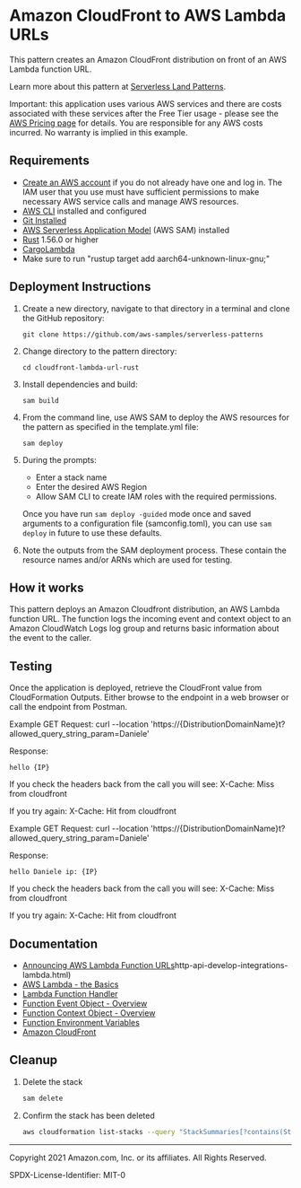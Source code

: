 # Amazon CloudFront to AWS Lambda URLs

This pattern creates an Amazon CloudFront distribution on front of an AWS Lambda function URL.

Learn more about this pattern at [Serverless Land Patterns](https://serverlessland.com/patterns/cloudfront-lambda-sam-rust).

Important: this application uses various AWS services and there are costs associated with these services after the Free Tier usage - please see the [AWS Pricing page](https://aws.amazon.com/pricing/) for details. You are responsible for any AWS costs incurred. No warranty is implied in this example.

## Requirements

* [Create an AWS account](https://portal.aws.amazon.com/gp/aws/developer/registration/index.html) if you do not already have one and log in. The IAM user that you use must have sufficient permissions to make necessary AWS service calls and manage AWS resources.
* [AWS CLI](https://docs.aws.amazon.com/cli/latest/userguide/install-cliv2.html) installed and configured
* [Git Installed](https://git-scm.com/book/en/v2/Getting-Started-Installing-Git)
* [AWS Serverless Application Model](https://docs.aws.amazon.com/serverless-application-model/latest/developerguide/serverless-sam-cli-install.html) (AWS SAM) installed
* [Rust](https://www.rust-lang.org/) 1.56.0 or higher
* [CargoLambda](https://www.cargo-lambda.info/guide/installation.html)
* Make sure to run "rustup target add aarch64-unknown-linux-gnu;"

## Deployment Instructions

1. Create a new directory, navigate to that directory in a terminal and clone the GitHub repository:
    ``` 
    git clone https://github.com/aws-samples/serverless-patterns
    ```
2. Change directory to the pattern directory:
    ```
    cd cloudfront-lambda-url-rust
    ```
3. Install dependencies and build:
    ```
    sam build
    ```
4. From the command line, use AWS SAM to deploy the AWS resources for the pattern as specified in the template.yml file:
    ```
    sam deploy
    ```
5. During the prompts:
    * Enter a stack name
    * Enter the desired AWS Region
    * Allow SAM CLI to create IAM roles with the required permissions.

    Once you have run `sam deploy -guided` mode once and saved arguments to a configuration file (samconfig.toml), you can use `sam deploy` in future to use these defaults.

6. Note the outputs from the SAM deployment process. These contain the resource names and/or ARNs which are used for testing.
   

## How it works

This pattern deploys an Amazon Cloudfront distribution, an AWS Lambda function URL. The function logs the incoming event and context object to an Amazon CloudWatch Logs log group and returns basic information about the event to the caller.

## Testing

Once the application is deployed, retrieve the CloudFront value from CloudFormation Outputs. Either browse to the endpoint in a web browser or call the endpoint from Postman.

Example GET Request: curl --location 'https://{DistributionDomainName}t?allowed_query_string_param=Daniele'

Response:
```
hello {IP}
```

If you check the headers back from the call you will see:
X-Cache: Miss from cloudfront

If you try again:
X-Cache: Hit from cloudfront

Example GET Request: curl --location 'https://{DistributionDomainName}t?allowed_query_string_param=Daniele'

Response:
```
hello Daniele ip: {IP}
```

If you check the headers back from the call you will see:
X-Cache: Miss from cloudfront

If you try again:
X-Cache: Hit from cloudfront


## Documentation
- [Announcing AWS Lambda Function URLs](https://aws.amazon.com/blogs/aws/announcing-aws-lambda-function-urls-built-in-https-endpoints-for-single-function-microservices/)http-api-develop-integrations-lambda.html)
- [AWS Lambda - the Basics](https://docs.aws.amazon.com/whitepapers/latest/serverless-architectures-lambda/aws-lambdathe-basics.html)
- [Lambda Function Handler](https://docs.aws.amazon.com/whitepapers/latest/serverless-architectures-lambda/the-handler.html)
- [Function Event Object - Overview](https://docs.aws.amazon.com/whitepapers/latest/serverless-architectures-lambda/the-event-object.html)
- [Function Context Object - Overview](https://docs.aws.amazon.com/whitepapers/latest/serverless-architectures-lambda/the-context-object.html)
- [Function Environment Variables](https://docs.aws.amazon.com/lambda/latest/dg/configuration-envvars.html)
- [Amazon CloudFront](https://docs.aws.amazon.com/AmazonCloudFront/latest/DeveloperGuide/Introduction.html)

## Cleanup
 
1. Delete the stack
    ```bash
    sam delete
    ```
2. Confirm the stack has been deleted
    ```bash
    aws cloudformation list-stacks --query "StackSummaries[?contains(StackName,'STACK_NAME')].StackStatus"
    ```

----
Copyright 2021 Amazon.com, Inc. or its affiliates. All Rights Reserved.

SPDX-License-Identifier: MIT-0
